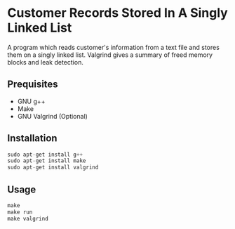 # Customer Records Stored In A Singly Linked List
A program which reads customer's information from a text file and stores them on a singly linked list. Valgrind gives a summary of freed memory blocks and leak detection. 

## Prequisites
- GNU g++
- Make
- GNU Valgrind (Optional)

## Installation
```cpp
sudo apt-get install g++
sudo apt-get install make
sudo apt-get install valgrind
```

## Usage
```cpp
make
make run
make valgrind
```
